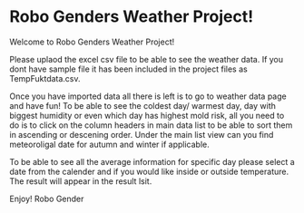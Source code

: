 # Robo Genders Weather Project!

Welcome to Robo Genders Weather Project!

Please uplaod the excel csv file to be able to see the weather data. If you dont have sample file it has been included in the project files as TempFuktdata.csv. 

Once you have imported data all there is left is to go to weather data page and have fun!  To be able to see the coldest day/ warmest day, day with biggest humidity or even which day has highest mold risk, all you need to do is to click on the column headers in main data list to be able to sort them in ascending or descening order. Under the main list view can you find meteoroligal date for autumn and winter if applicable.

To be able to see all the average information for specific day please select a date from the calender and if you would like inside or outside temperature. The result will appear in the result lsit.


Enjoy!
Robo Gender
